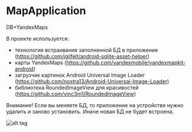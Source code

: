 # MapApplication
DB+YandexMaps

В проекте используется:
- технология встраивания заполненной БД в приложение (https://github.com/jgilfelt/android-sqlite-asset-helper)
- карты YandexMaps (https://github.com/yandexmobile/yandexmapkit-android)
- загрузчик картинок Android Universal Image Loader (https://github.com/nostra13/Android-Universal-Image-Loader)
- библиотека RoundedImageView для красивостей (https://github.com/vinc3m1/RoundedImageView)

Внимание! Если вы меняете БД, то приложение на устройстве нужно удалить и заново установить. Иначе новая БД не будет встроена.

![alt tag](https://api.monosnap.com/rpc/file/download?id=QpkTFJQbmI85lqd8D8QcGqxZorDdNL)
